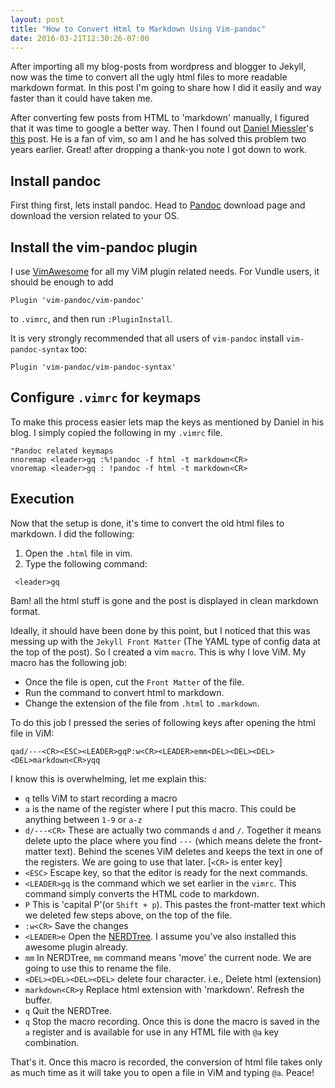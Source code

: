 ```yaml
---
layout: post
title: "How to Convert Html to Markdown Using Vim-pandoc"
date: 2016-03-21T12:30:26-07:00
---
```


After importing all my blog-posts from wordpress and blogger to Jekyll, now was the time to convert all the ugly html files to more readable markdown format. In this post I'm going to share how I did it easily and way faster than it could have taken me.

<!--more-->

After converting few posts from HTML to 'markdown' manually, I figured that it was time to google a better way. Then I found out [Daniel Miessler](https://danielmiessler.com/)'s [this](https://danielmiessler.com/blog/vim-pandoc-happiness/) post. He is a fan of vim, so am I and he has solved this problem two years earlier. Great! after dropping a thank-you note I got down to work.


## Install pandoc
First thing first, lets install pandoc. Head to [Pandoc](http://pandoc.org/installing.html) download page and download the version related to your OS.

## Install the vim-pandoc plugin
I use [VimAwesome](http://vimawesome.com/plugin/vim-pandoc) for all my ViM plugin related needs. For Vundle users, it should be enough to add

```
Plugin 'vim-pandoc/vim-pandoc'
```
to `.vimrc`, and then run `:PluginInstall`.

It is very strongly recommended that all users of `vim-pandoc` install `vim-pandoc-syntax` too:

```
Plugin 'vim-pandoc/vim-pandoc-syntax' 
```

## Configure `.vimrc` for keymaps

To make this process easier lets map the keys as mentioned by Daniel in his blog. I simply copied the following in my `.vimrc` file.

```
"Pandoc related keymaps
nnoremap <leader>gq :%!pandoc -f html -t markdown<CR>
vnoremap <leader>gq : !pandoc -f html -t markdown<CR>
```

## Execution

Now that the setup is done, it's time to convert the old html files to markdown. I did the following:

1. Open the `.html` file in vim.
2. Type the following command:

```
 <leader>gq
```

Bam! all the html stuff is gone and the post is displayed in clean markdown format.

Ideally, it should have been done by this point, but I noticed that this was messing up with the `Jekyll Front Matter` (The YAML type of config data at the top of the post). So I created a vim `macro`. This is why I love ViM. My macro has the following job:

- Once the file is open, cut the `Front Matter` of the file.
- Run the command to convert html to markdown.
- Change the extension of the file from `.html` to `.markdown`.

To do this job I pressed the series of following keys after opening the html file in ViM:

```
qad/---<CR><ESC><LEADER>gqP:w<CR><LEADER>emm<DEL><DEL><DEL><DEL>markdown<CR>yqq
```

I know this is overwhelming, let me explain this:

- `q` tells ViM to start recording a macro
- `a` is the name of the register where I put this macro. This could be anything between `1-9` or `a-z`
- `d/---<CR>` These are actually two commands `d` and `/`. Together it means delete upto the place where you find `---` (which means delete the front-matter text). Behind the scenes ViM deletes and keeps the text in one of the registers. We are going to use that later. [`<CR>` is enter key]
- `<ESC>` Escape key, so that the editor is ready for the next commands.
- `<LEADER>gq` is the command which we set earlier in the `vimrc`. This command simply converts the HTML code to markdown.
- `P` This is 'capital P'(or `Shift + p`). This pastes the front-matter text which we deleted few steps above, on the top of the file.
- `:w<CR>` Save the changes
- `<LEADER>e` Open the [NERDTree](http://vimawesome.com/plugin/nerdtree-red). I assume you've also installed this awesome plugin already.
- `mm` In NERDTree, `mm` command means 'move' the current node. We are going to use this to rename the file.
- `<DEL><DEL><DEL><DEL>` delete four character. i.e., Delete html (extension)
- `markdown<CR>y` Replace html extension with 'markdown'. Refresh the buffer.
- `q` Quit the NERDTree.
- `q` Stop the macro recording. Once this is done the macro is saved in the `a` register and is available for use in any HTML file with `@a` key combination.

That's it. Once this macro is recorded, the conversion of html file takes only as much time as it will take you to open a file in ViM and typing `@a`. Peace!
